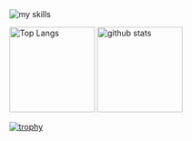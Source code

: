 <!-- ### Hi there 👋 -->

<!--
**KK56ken/KK56ken** is a ✨ _special_ ✨ repository because its `README.md` (this file) appears on your GitHub profile.

Here are some ideas to get you started:

- 🔭 I’m currently working on ...
- 🌱 I’m currently learning ...
- 👯 I’m looking to collaborate on ...
- 🤔 I’m looking for help with ...
- 💬 Ask me about ...
- 📫 How to reach me: ...
- 😄 Pronouns: ...
- ⚡ Fun fact: ...
-->
<img alt="my skills" src="https://skillicons.dev/icons?theme=light&perline=8&i=ts,js,html,css,jquery,nodejs,react,nextjs,gatsbyjs,vue,astro,sass,tailwind,vite,webpack,supabase,firebase,vercel,netlify,aws,git,github,githubactions,figma" />



<p align="left"> 
  <img alt="Top Langs" height="150px" src="https://github-readme-stats.vercel.app/api/top-langs/?username=KK56ken&layout=compact&show_icons=true" />
  <img alt="github stats" height="150px" src="https://github-readme-stats.vercel.app/api?username=KK56ken" />
</p>


[![trophy](https://github-profile-trophy.vercel.app/?username=tsuki-lab&margin-w=5)](https://github.com/KK56ken/)

